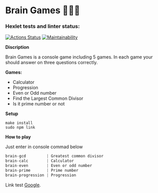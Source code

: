 # Brain Games 🎲🎲🎲
### Hexlet tests and linter status:
[![Actions Status](https://github.com/tigp/frontend-project-lvl1/workflows/hexlet-check/badge.svg)](https://github.com/tigp/frontend-project-lvl1/actions)
[![Maintainability](https://api.codeclimate.com/v1/badges/a99a88d28ad37a79dbf6/maintainability)](https://codeclimate.com/github/codeclimate/codeclimate/maintainability)

**Discription**

Brain Games is a console game including 5 games. In each game your should answer on three questions correctly.

**Games:**
- Calculator
- Progression
- Even or Odd number
- Find the Largest Common Divisor
- Is it prime number or not

**Setup**

```
make install
sudo npm link
```
**How to play**

Just enter in console commad below
```javascript
brain-gcd         | Greatest common divisor
brain-calc        | Calculator
brain-even        | Even or odd number
brain-prime       | Prime number
brain-progression | Progression
```

Link test [Google](https://www.google.com "The worst privacy").
